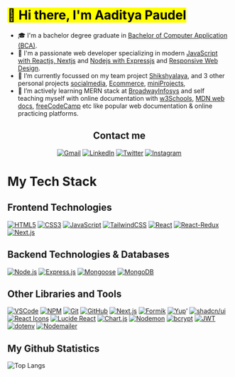 # <Mark> 👋 Hi there, I'm Aaditya Paudel</mark>

- 🎓 I'm a bachelor degree graduate in <ins>Bachelor of Computer Application (BCA)</ins>.
- 🥰 I'm a passionate web developer specializing in modern <ins>JavaScript with Reactjs, Nextjs</ins> and <ins>Nodejs with Expressjs</ins> and <ins>Responsive Web Design</ins>.
- 🔭 I’m currently focussed on my team project [Shikshyalaya](https://github.com/kaylinkhanal/sikshyalaya), and 3 other personal projects [socialmedia](https://github.com/adityaspaudel/miniProjects), [Ecommerce](https://github.com/adityaspaudel/ecommerce), [miniProjects](https://github.com/adityaspaudel/miniProjects),
- 🌱 I’m actively learning MERN stack at [BroadwayInfosys](https://broadwayinfosys.com/) and self teaching myself with online documentation with [w3Schools](https://www.w3schools.com/), [MDN web docs](https://developer.mozilla.org/en-US/docs/Learn), [freeCodeCamp](https://www.freecodecamp.org/) etc like popular web documentation & online practicing platforms.

<div align="center">
  <h2>Contact me</h2>
  
  [![Gmail](https://img.shields.io/badge/Gmail-D14836?style=for-the-badge&logo=gmail&logoColor=white)](mailto:adityaspaudel@gmail.com)
  [![LinkedIn](https://img.shields.io/badge/LinkedIn-0A66C2?style=for-the-badge&logo=linkedin&logoColor=white)](https://www.linkedin.com/in/adityaspaudel/)
  [![Twitter](https://img.shields.io/badge/Twitter-%231DA1F2.svg?style=for-the-badge&logo=Twitter&logoColor=white)](https://twitter.com/Adityaspaudel)
  [![Instagram](https://img.shields.io/badge/Instagram-%23E4405F.svg?style=for-the-badge&logo=Instagram&logoColor=white)](https://instagram.com/adityas.paudel)
</div>

# My Tech Stack

## Frontend Technologies

[![HTML5](https://img.shields.io/badge/HTML5-E34F26?style=for-the-badge&logo=html5&logoColor=white)](https://html.com/)
[![CSS3](https://img.shields.io/badge/CSS3-1572B6?style=for-the-badge&logo=css3&logoColor=white)](https://developer.mozilla.org/en-US/docs/Web/CSS)
[![JavaScript](https://img.shields.io/badge/JavaScript-F7DF1E?style=for-the-badge&logo=javascript&logoColor=black)](https://www.javascript.com/)
[![TailwindCSS](https://img.shields.io/badge/Tailwind%20CSS-CSS%20Framework-38B2AC?style=for-the-badge&logo=tailwind-css&logoColor=white)](https://tailwindcss.com/)
[![React](https://img.shields.io/badge/React-JavaScript%20Library-61DAFB?style=for-the-badge&logo=react&logoColor=black)](https://react.dev/)
[![React-Redux](https://img.shields.io/badge/React--Redux-State%20Management-764ABC?style=for-the-badge&logo=redux&logoColor=white)](https://react-redux.js.org/)
[![Next.js](https://img.shields.io/badge/Next.js-React%20Framework-000000?style=for-the-badge&logo=next.js&logoColor=white)](https://nextjs.org/)


## Backend Technologies & Databases

[![Node.js](https://img.shields.io/badge/Node.js-339933?style=for-the-badge&logo=nodedotjs&logoColor=white)](https://nodejs.org/)
[![Express.js](https://img.shields.io/badge/Express.js-000000?style=for-the-badge&logo=express&logoColor=white)](https://expressjs.com/)
[![Mongoose](https://img.shields.io/badge/Mongoose-880000?style=for-the-badge&logo=mongoose&logoColor=white)](https://mongoosejs.com/)
[![MongoDB](https://img.shields.io/badge/MongoDB-47A248?style=for-the-badge&logo=mongodb&logoColor=white)](https://www.mongodb.com/)
<!--[![MySQL](https://img.shields.io/badge/MySQL-4479A1?style=for-the-badge&logo=mysql&logoColor=white)](https://www.mysql.com/)-->

## Other Libraries and Tools

[![VSCode](https://img.shields.io/badge/VSCode-Code%20Editor-007ACC?style=for-the-badge&logo=visual-studio-code&logoColor=white)](https://code.visualstudio.com/)
[![NPM](https://img.shields.io/badge/NPM-Package%20Manager-CB3837?style=for-the-badge&logo=npm&logoColor=white)](https://www.npmjs.com/)
[![Git](https://img.shields.io/badge/Git-Version%20Control-F05032?style=for-the-badge&logo=git&logoColor=white)](https://git-scm.com/)
[![GitHub](https://img.shields.io/badge/GitHub-Code%20Hosting-181717?style=for-the-badge&logo=github&logoColor=white)](https://github.com/)
[![Next.js](https://img.shields.io/badge/Next.js-React%20Framework-000000?style=for-the-badge&logo=next.js&logoColor=white)](https://nextjs.org/)
[![Formik](https://img.shields.io/badge/Formik-Form%20Management-2C8EBB?style=for-the-badge&logo=formik&logoColor=white)](https://formik.org/)
[![Yup](https://img.shields.io/badge/Yup-Validation%20Schema-4CAF50?style=for-the-badge&logo=checkmarx&logoColor=white)](https://github.com/jquense/yup)'
[![shadcn/ui](https://img.shields.io/badge/shadcn/ui-Styled%20Components-000000?style=for-the-badge)](https://ui.shadcn.com/)
[![React Icons](https://img.shields.io/badge/React%20Icons-Icon%20Library-61DAFB?style=for-the-badge&logo=react&logoColor=black)](https://react-icons.github.io/react-icons/)
[![Lucide React](https://img.shields.io/badge/Lucide%20React-Icon%20Library-F7A600?style=for-the-badge&logo=lucide&logoColor=white)](https://lucide.dev/)
[![Chart.js](https://img.shields.io/badge/Chart.js-Data%20Visualization-FF6384?style=for-the-badge&logo=chartdotjs&logoColor=white)](https://www.chartjs.org/)
[![Nodemon](https://img.shields.io/badge/Nodemon-Restart%20Manager-76D04B?style=for-the-badge&logo=nodemon&logoColor=white)](https://nodemon.io/)
[![bcrypt](https://img.shields.io/badge/bcrypt-Encryption%20Library-4E9CAF?style=for-the-badge&logo=lock&logoColor=white)](https://github.com/kelektiv/node.bcrypt.js)
[![JWT](https://img.shields.io/badge/JWT-Authentication%20Token-000000?style=for-the-badge&logo=jsonwebtokens&logoColor=white)](https://jwt.io/)
[![dotenv](https://img.shields.io/badge/dotenv-Environment%20Variables-00AF91?style=for-the-badge&logo=dotenv&logoColor=white)](https://github.com/motdotla/dotenv)
[![Nodemailer](https://img.shields.io/badge/Nodemailer-Email%20Service-3C3C3C?style=for-the-badge&logo=minutemailer&logoColor=white)](https://nodemailer.com)


## My Github Statistics

![Top Langs](https://github-readme-stats.vercel.app/api/top-langs/?username=adityaspaudel&hide_progress=false&theme=dracula)
